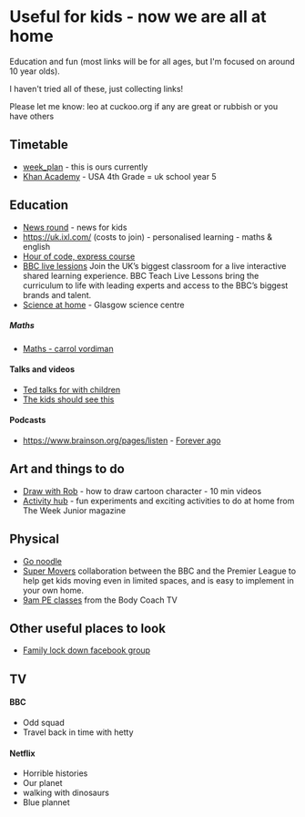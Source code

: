 # Useful for kids - now we are all at home

Education and fun (most links will be for all ages, but I'm focused on around 10 year olds).

I haven't tried all of these, just collecting links!

Please let me know: leo at cuckoo.org if any are great or rubbish or you have others

## Timetable

- [week_plan](./week_plan.pdf) - this is ours currently
- [Khan Academy](https://docs.google.com/document/d/e/2PACX-1vSZhOdEPAWjUQpqDkVAlJrFwxxZ9Sa6zGOq0CNRms6Z7DZNq-tQWS3OhuVCUbh_-P-WmksHAzbsrk9d/pub) - USA 4th Grade = uk school year 5

## Education

- [News round](https://www.bbc.co.uk/newsround) - news for kids
- https://uk.ixl.com/ (costs to join) - personalised learning - maths & english
- [Hour of code, express course](https://studio.code.org/s/express-2019)
- [BBC live lessions](https://www.bbc.co.uk/teach/live-lessons) Join the UK’s biggest classroom for a live interactive shared learning experience. BBC Teach Live Lessons bring the curriculum to life with leading experts and access to the BBC’s biggest brands and talent.
- [Science at home](https://www.glasgowsciencecentre.org/gsc-at-home) - Glasgow science centre


##### Maths

- [Maths - carrol vordiman](https://www.themathsfactor.com/)

#### Talks and videos

- [Ted talks for with children](https://www.ted.com/playlists/86/talks_to_watch_with_kids)
- [The kids should see this](https://thekidshouldseethis.com/)



#### Podcasts

- https://www.brainson.org/pages/listen - [Forever ago](https://www.brainson.org/pages/foreverago)


## Art and things to do

- [Draw with Rob](https://www.robbiddulph.com/draw-with-rob) - how to draw cartoon character - 10 min videos
- [Activity hub](https://theweekjunior.co.uk/activity-hub) -  fun experiments and exciting activities to do at home from The Week Junior magazine

## Physical

- [Go noodle](https://family.gonoodle.com/)
- [Super Movers](https://www.bbc.co.uk/teach/supermovers) collaboration between the BBC and the Premier League to help get kids moving even in limited spaces, and is easy to implement in your own home.
- [9am PE classes](https://www.youtube.com/user/thebodycoach1/featured) from the Body Coach TV

## Other useful places to look

- [Family lock down facebook group](https://www.facebook.com/groups/871176893326326/)


## TV 

#### BBC

- Odd squad
- Travel back in time with hetty

#### Netflix

- Horrible histories
- Our planet
- walking with dinosaurs
- Blue plannet 


